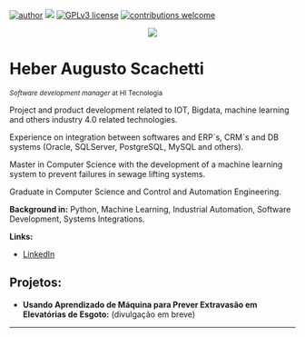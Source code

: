 [![author](https://img.shields.io/badge/author-heber%20augusto-red.svg)](https://www.linkedin.com/in/heberscachetti/) [![](https://img.shields.io/badge/python-3.7+-blue.svg)](https://www.python.org/downloads/release/python-365/) [![GPLv3 license](https://img.shields.io/badge/License-GPLv3-blue.svg)](http://perso.crans.org/besson/LICENSE.html) [![contributions welcome](https://img.shields.io/badge/contributions-welcome-brightgreen.svg?style=flat)](https://github.com/heber-augusto/data-science/issues)

<p align="center">
  <img src="banner.png" >
</p>

# Heber Augusto Scachetti
<sub>*Software development manager* at HI Tecnologia</sub>

Project and product development related to IOT, Bigdata, machine learning and others industry 4.0 related technologies.

Experience on integration between softwares and ERP´s, CRM´s and DB systems (Oracle, SQLServer, PostgreSQL, MySQL and others).

Master in Computer Science with the development of a machine learning system to prevent failures in sewage lifting systems.

Graduate in Computer Science and Control and Automation Engineering.

**Background in:** Python, Machine Learning, Industrial Automation, Software Development, Systems Integrations.

**Links:**
* [LinkedIn](https://www.linkedin.com/in/heberscachetti/)

## Projetos:
* **Usando Aprendizado de Máquina para Prever Extravasão em Elevatórias de Esgoto:** (divulgação em breve)

---




